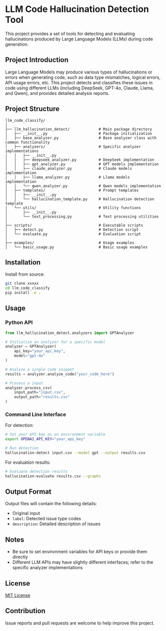 # LLM Code Hallucination Detection Tool

This project provides a set of tools for detecting and evaluating hallucinations produced by Large Language Models (LLMs) during code generation.

## Project Introduction

Large Language Models may produce various types of hallucinations or errors when generating code, such as data type mismatches, logical errors, API usage errors, etc. This project detects and classifies these issues in code using different LLMs (including DeepSeek, GPT-4o, Claude, Llama, and Qwen), and provides detailed analysis reports.

## Project Structure

```
llm_code_classify/
│
├── llm_hallucination_detect/             # Main package directory
│   ├── __init__.py                       # Package initialization
│   ├── base_analyzer.py                  # Base analyzer class with common functionality
│   ├── analyzers/                        # Specific analyzer implementations
│   │   ├── __init__.py
│   │   ├── deepseek_analyzer.py          # DeepSeek implementation
│   │   ├── gpt_analyzer.py               # GPT models implementation
│   │   ├── claude_analyzer.py            # Claude models implementation
│   │   ├── llama_analyzer.py             # Llama models implementation
│   │   └── qwen_analyzer.py              # Qwen models implementation
│   ├── templates/                        # Prompt templates
│   │   ├── __init__.py
│   │   └── hallucination_template.py     # Hallucination detection template
│   └── utils/                            # Utility functions
│       ├── __init__.py
│       └── text_processing.py            # Text processing utilities
│
├── scripts/                              # Executable scripts
│   ├── detect.py                         # Detection script
│   └── evaluate.py                       # Evaluation script
│
├── examples/                             # Usage examples
│   └── basic_usage.py                    # Basic usage examples
```

## Installation

Install from source:

```bash
git clone xxxxx
cd llm_code_classify
pip install -e .
```

## Usage

### Python API

```python
from llm_hallucination_detect.analyzers import GPTAnalyzer

# Initialize an analyzer for a specific model
analyzer = GPTAnalyzer(
    api_key="your_api_key",
    model="gpt-4o"
)

# Analyze a single code snippet
results = analyzer.analyze_code("your_code_here")

# Process a input
analyzer.process_csv(
    input_path="input.csv",
    output_path="results.csv"
)
```

### Command Line Interface

For detection:

```bash
# Set your API key as an environment variable
export OPENAI_API_KEY="your_api_key"

# Run detection 
hallucination-detect input.csv --model gpt --output results.csv
```

For evaluation results:

```bash
# Evaluate detection results
hallucination-evaluate results.csv --graphs
```

## Output Format

Output files will contain the following details:
- Original input 
- `label`: Detected issue type codes
- `description`: Detailed description of issues

## Notes

- Be sure to set environment variables for API keys or provide them directly
- Different LLM APIs may have slightly different interfaces; refer to the specific analyzer implementations

## License

[MIT License](LICENSE)

## Contribution

Issue reports and pull requests are welcome to help improve this project. 